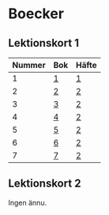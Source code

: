 # Boecker

## Lektionskort 1

Nummer  |Bok           |Häfte
--------|--------------|-----------------
1       |[1](bok_1.pdf)|[1](haefte_1.pdf)
2       |[2](bok_2.pdf)|[2](haefte_2.pdf)
3       |[3](bok_3.pdf)|[2](haefte_3.pdf)
4       |[4](bok_4.pdf)|[2](haefte_4.pdf)
5       |[5](bok_5.pdf)|[2](haefte_5.pdf)
6       |[6](bok_6.pdf)|[2](haefte_6.pdf)
7       |[7](bok_7.pdf)|[2](haefte_7.pdf)

## Lektionskort 2

Ingen ännu.
